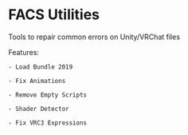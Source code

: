 # FACS Utilities
Tools to repair common errors on Unity/VRChat files

Features:

	- Load Bundle 2019
	
	- Fix Animations
	
	- Remove Empty Scripts
	
	- Shader Detector
	
	- Fix VRC3 Expressions
